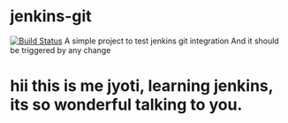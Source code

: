# jenkins-git
[![Build Status](http://localhost:8080/buildStatus/icon?job=multi-step)](http://localhost:8080/job/multi-step/)
A simple project to test jenkins git integration
And it should be triggered by any change
# hii this is me jyoti, learning jenkins, its so wonderful talking to you.
